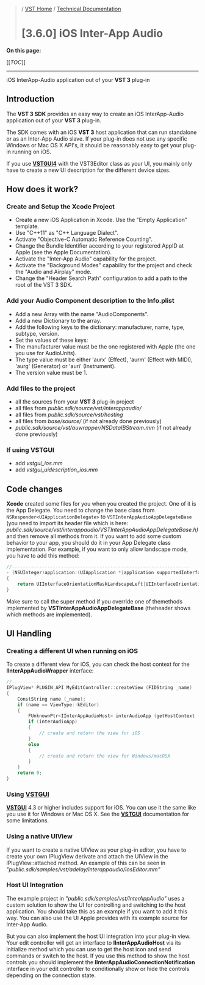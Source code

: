 >/ [VST Home](../../../) / [Technical Documentation](../../Index.md)
>
># \[3.6.0\] iOS Inter-App Audio

**On this page:**

[[_TOC_]]

---

iOS InterApp-Audio application out of your **VST 3** plug-in

## Introduction

The **VST 3 SDK** provides an easy way to create an iOS InterApp-Audio application out of your **VST 3** plug-in.

The SDK comes with an iOS **VST 3** host application that can run standalone or as an Inter-App Audio slave. If your plug-in does not use any specific Windows or Mac OS X API's, it should be reasonably easy to get your plug-in running on iOS.

If you use [**VSTGUI4**](../../../What+is+the+VST+3+SDK/VSTGUI.md) with the VST3Editor class as your UI, you mainly only have to create a new UI description for the different device sizes.

## How does it work?

### Create and Setup the Xcode Project

- Create a new iOS Application in Xcode. Use the "Empty Application" template.
- Use "C++11" as "C++ Language Dialect".
- Activate "Objective-C Automatic Reference Counting".
- Change the Bundle Identifier according to your registered AppID at Apple (see the Apple Documentation).
- Activate the "Inter-App Audio" capability for the project.
- Activate the "Background Modes" capability for the project and check the "Audio and Airplay" mode.
- Change the "Header Search Path" configuration to add a path to the root of the VST 3 SDK.

### Add your Audio Component description to the Info.plist

- Add a new Array with the name "AudioComponents".
- Add a new Dictionary to the array.
- Add the following keys to the dictionary: manufacturer, name, type, subtype, version.
- Set the values of these keys:
- The manufacturer value must be the one registered with Apple (the one you use for AudioUnits).
- The type value must be either 'aurx' (Effect), 'aurm' (Effect with MIDI), 'aurg' (Generator) or 'auri' (Instrument).
- The version value must be 1.

### Add files to the project

- all the sources from your **VST 3** plug-in project
- all files from *public.sdk/source/vst/interappaudio/*
- all files from *public.sdk/source/vst/hosting*
- all files from *base/source/* (if not already done previously)
- *public.sdk/source/vst/auwrapper/NSDataIBStream.mm* (if not already done previously)

### If using VSTGUI

- add *vstgui_ios.mm*
- add *vstgui_uidescription_ios.mm*

## Code changes

**Xcode** created some files for you when you created the project. One of it is the App Delegate. You need to change the base class from `NSResponder<UIApplicationDelegate>` to `VSTInterAppAudioAppDelegateBase` (you need to import its header file which is here:\
*public.sdk/source/vst/interappaudio/VSTInterAppAudioAppDelegateBase.h)* and then remove all methods from it. If you want to add some custom behavior to your app, you should do it in your App Delegate class implementation. For example, if you want to only allow landscape mode, you have to add this method:

``` c++
//-----------------------------------------------------------------
- (NSUInteger)application:(UIApplication *)application supportedInterfaceOrientationsForWindow:(UIWindow *)window
{
    return UIInterfaceOrientationMaskLandscapeLeft|UIInterfaceOrientationMaskLandscapeRight;
}
```

Make sure to call the super method if you override one of themethods implemented by **VSTInterAppAudioAppDelegateBase** (theheader shows which methods are implemented).

## UI Handling

### Creating a different UI when running on iOS

To create a different view for iOS, you can check the host context for the **IInterAppAudioWrapper** interface:

``` c++
//-----------------------------------------------------------------
IPlugView* PLUGIN_API MyEditController::createView (FIDString _name)
{
    ConstString name (_name);
    if (name == ViewType::kEditor)
    {
        FUnknownPtr<IInterAppAudioHost> interAudioApp (getHostContext ());
        if (interAudioApp)
        {
            // create and return the view for iOS
        }
        else
        {
            // create and return the view for Windows/macOSX
        }
    }
    return 0;
}
```

### Using [**VSTGUI**](../../../What+is+the+VST+3+SDK/VSTGUI.md)

[**VSTGUI**](../../../What+is+the+VST+3+SDK/VSTGUI.md) 4.3 or higher includes support for iOS. You can use it the same like you use it for Windows or Mac OS X. See the [**VSTGUI**](../../../What+is+the+VST+3+SDK/VSTGUI.md) documentation for some limitations.

### Using a native UIView

If you want to create a native UIView as your plug-in editor, you have to create your own IPlugView derivate and attach the UIView in the IPlugView::attached method. An example of this can be seen in *"public.sdk/samples/vst/adelay/interappaudio/iosEditor.mm"*

### Host UI Integration

The example project in *"public.sdk/samples/vst/InterAppAudio"* uses a custom solution to show the UI for controlling and switching to the host application. You should take this as an example if you want to add it this way. You can also use the UI Apple provides with its example source for Inter-App Audio.

But you can also implement the host UI integration into your plug-in view. Your edit controller will get an interface to **IInterAppAudioHost** via its initialize method which you can use to get the host icon and send commands or switch to the host. If you use this method to show the host controls you should implement the **IInterAppAudioConnectionNotification** interface in your edit controller to conditionally show or hide the controls depending on the connection state.
